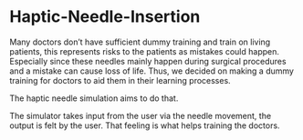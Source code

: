 # Haptic-Needle-Insertion
Many doctors don’t have sufficient dummy training and train on living patients, this represents risks to the patients as mistakes could happen. Especially since these needles mainly happen during surgical procedures and a mistake can cause loss of life.  Thus, we decided on making a dummy training for doctors to aid them in their learning processes.

The haptic needle simulation aims to do that. 

The simulator takes input from the user via the needle movement, the output is felt by the user. That feeling is what helps training the doctors.
